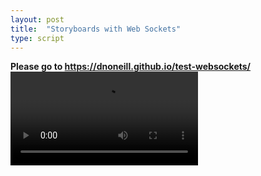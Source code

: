 ```yaml
---
layout: post
title:  "Storyboards with Web Sockets"
type: script
---
```

<b>Please go to https://dnoneill.github.io/test-websockets/</b>
<video controls autoplay>
  <source src="{{site.baseurl}}/videos/multistoryboard.m4v" type="video/mp4">
</video>

